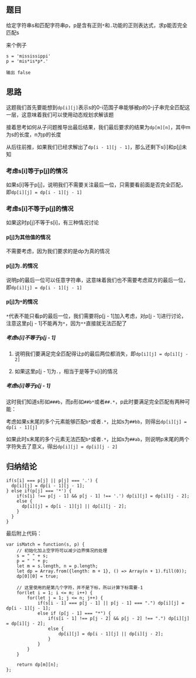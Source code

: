 ## 题目

给定字符串s和匹配字符串p，p是含有正则`*`和`.`功能的正则表达式，求p能否完全匹配s

来个例子

```
s = 'mississippi'
p = 'mis*is*p*.'

输出 false
```

## 思路

这题我们首先要能想到`dp[i][j]`表示s的0-i范围子串能够被p的0-j子串完全匹配这一层，这意味着我们可以使用动态规划求解该题

接着思考如何从子问题推导出最后结果，我们最后要求的结果为`dp[m][n]`，其中m为s的长度，n为p的长度

从后往前推，如果我们已经求解出了`dp[i - 1][j - 1]`，那么还剩下s[i]和p[j]未知

### 考虑s[i]等于p[j]的情况

如果s[i]等于p[j]，说明我们不需要关注最后一位，只需要看前面是否完全匹配，即`dp[i][j] = dp[i - 1][j - 1]`

### 考虑s[i]不等于p[j]的情况

如果这时p[j]不等于s[i]，有三种情况讨论

#### p[j]为其他值的情况

不需要考虑，因为我们要求的是dp为真的情况

#### p[j]为`.`的情况

说明p的最后一位可以任意字符串，这意味着我们也不需要考虑双方的最后一位，即`dp[i][j] = dp[i - 1][j - 1]`

#### p[j]为`*`的情况

`*`代表不能只看p的最后一位，我们需要将p[j - 1]加入考虑，对p[j - 1]进行讨论，注意这里p[j - 1]不能再为`*`，因为`**`直接就无法匹配了

##### 考虑s[i]不等于p[j - 1]

1. 说明我们要满足完全匹配得让p的最后两位都消失，即`dp[i][j] = dp[i][j - 2]`

2. 如果这里p[j - 1]为`.`，相当于是等于s[i]的情况

##### 考虑s[i]等于p[j - 1]

这时我们知道s形如`###b`，而p形如`##b*`或者`##.*`，p此时要满足完全匹配有两种可能：

考虑如果s末尾的多个元素能够匹配`b*`或者`.*`，比如s为`##bb`，则得出`dp[i][j] = dp[i - 1][j]`

如果此时s末尾的多个元素无法匹配`b*`或者`.*`，比如s为`##ab`，则说明p末尾的两个字符失去了意义，得出`dp[i][j] = dp[i][j - 2]`

## 归纳结论

```
if(s[i] === p[j] || p[j] === '.') {
  dp[i][j] = dp[i - 1][j - 1];
} else if(p[j] === '*') {
    if(s[i] !== p[j - 1] && p[j - 1] !== '.') dp[i][j] = dp[i][j - 2];
    else {
      dp[i][j] = dp[i - 1][j] || dp[i][j - 2];
    }
  }
}
```

最后附上代码：

```
var isMatch = function(s, p) {
    // 初始化加上空字符可以减少边界情况的处理
    s = " " + s;
    p = " " + p;
    let m = s.length, n = p.length;
    let dp = Array.from({length: m + 1}, () => Array(n + 1).fill(0));
    dp[0][0] = true;

    // 这里使用的是第几个字符，并不是下标，所以计算下标需要-1
    for(let i = 1; i <= m; i++) {
        for(let j = 1; j <= n; j++) {
            if(s[i - 1] === p[j - 1] || p[j - 1] === ".") dp[i][j] = dp[i - 1][j - 1];
            else if (p[j - 1] === "*") {
                if(s[i - 1] !== p[j - 2] && p[j - 2] !== ".") dp[i][j] = dp[i][j - 2];
                else {
                    dp[i][j] = dp[i - 1][j] || dp[i][j - 2];
                }
            }
        }
    }

    return dp[m][n];
};
```
